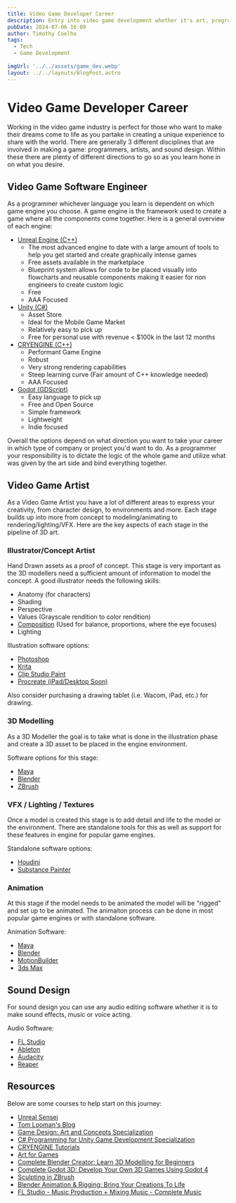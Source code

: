 ```yaml
---
title: Video Game Developer Career
description: Entry into video game development whether it's art, programming, or sound design. In here you'll find a general overview of each specific field within Game Development as well as helpful resources to get you started. 
pubDate: 2024-07-06 16:09
author: Timothy Coelho
tags:
  - Tech
  - Game Development
  
imgUrl: '../../assets/game_dev.webp'
layout: ../../layouts/BlogPost.astro
---
```


#  Video Game Developer Career

Working in the video game industry is perfect for those who want to make their dreams come to life as you partake in
creating a unique experience to share with the world. There are generally 3 different disciplines that are 
involved in making a game: programmers, artists, and sound design. Within these there are plenty of different directions 
to go so as you learn hone in on what you desire. 

## Video Game Software Engineer

As a programmer whichever language you learn is dependent on which game engine you choose. A game engine is the framework
used to create a game where all the components come together. Here is a general overview of each engine:

- <a href="https://www.unrealengine.com/en-US" target="_blank">Unreal Engine (C++)</a>
  - The most advanced engine to date with a large amount of tools to help you get started and create graphically intense
  games
  - Free assets available in the marketplace
  - Blueprint system allows for code to be placed visually into flowcharts and reusable components making it easier for
  non engineers to create custom logic
  - Free
  - AAA Focused
- <a href="https://unity.com" target="_blank">Unity (C#)</a>
  - Asset Store
  - Ideal for the Mobile Game Market
  - Relatively easy to pick up
  - Free for personal use with revenue < $100k in the last 12 months
- <a href="https://www.cryengine.com" target="_blank">CRYENGINE (C++)</a>
  - Performant Game Engine
  - Robust 
  - Very strong rendering capabilities
  - Steep learning curve (Fair amount of C++ knowledge needed)
  - AAA Focused
- <a href="https://godotengine.org" target="_blank">Godot (GDScript)</a>
  - Easy language to pick up
  - Free and Open Source
  - Simple framework
  - Lightweight
  - Indie focused

Overall the options depend on what direction you want to take your career in which type of company or project you'd want
to do. As a programmer your responsibility is to dictate the logic of the whole game and utilize what was given by the art
side and bind everything together.

## Video Game Artist

As a Video Game Artist you have a lot of different areas to express your creativity, from character design, to environments
and more. Each stage builds up into more from concept to modeling/animating to rendering/lighting/VFX. Here are the key aspects
of each stage in the pipeline of 3D art.

### Illustrator/Concept Artist
Hand Drawn assets as a proof of concept. This stage is very important as the 3D modellers need a sufficient amount of 
information to model the concept. A good illustrator needs the following skills:
- Anatomy (for characters)
- Shading
- Perspective
- Values (Grayscale rendition to color rendition)
- <a href="https://www.workovereasy.com/2019/06/13/a-beginners-guide-to-composition/" target="_blank">Composition</a> (Used for balance, proportions, where the eye focuses)
- Lighting

Illustration software options:
- <a href="https://www.adobe.com/products/photoshop/" target="_blank">Photoshop</a>
- <a href="https://krita.org/en/" target="_blank">Krita</a>
- <a href="https://www.clipstudio.net/en/" target="_blank">Clip Studio Paint</a>
- <a href="https://procreate.com" target="_blank">Procreate (iPad/Desktop Soon)</a>

Also consider purchasing a drawing tablet (i.e. Wacom, iPad, etc.) for drawing. 

### 3D Modelling
As a 3D Modeller the goal is to take what is done in the illustration phase and create a 3D asset to be placed in the 
engine environment. 

Software options for this stage:
- <a href="https://www.autodesk.com/products/maya/" target="_blank">Maya</a>
- <a href="https://www.blender.org" target="_blank">Blender</a>
- <a href="https://www.maxon.net/en/zbrush" target="_blank">ZBrush</a>

### VFX / Lighting / Textures
Once a model is created this stage is to add detail and life to the model or the environment. There are standalone tools
for this as well as support for these features in engine for popular game engines.

Standalone software options:
- <a href="https://www.sidefx.com/products/houdini/fx-features/" target="_blank">Houdini</a>
- <a href="https://www.adobe.com/products/substance3d/apps/painter.html" target="_blank">Substance Painter</a>

### Animation
At this stage if the model needs to be animated the model will be "rigged" and set up to be animated. The animaiton process
can be done in most popular game engines or with standalone software.

Animation Software:
- <a href="https://www.autodesk.com/products/maya/" target="_blank">Maya</a>
- <a href="https://www.blender.org" target="_blank">Blender</a>
- <a href="https://www.autodesk.com/products/motionbuilder/" target="_blank">MotionBuilder</a>
- <a href="https://www.autodesk.com/products/3ds-max/" target="_blank">3ds Max</a>

## Sound Design
For sound design you can use any audio editing software whether it is to make sound effects, music or voice acting.

Audio Software:
- <a href="https://www.image-line.com" target="_blank">FL Studio</a>
- <a href="https://www.ableton.com/en/" target="_blank">Ableton</a>
- <a href="https://www.audacityteam.org" target="_blank">Audacity</a>
- <a href="https://www.reaper.fm" target="_blank">Reaper</a>

## Resources

Below are some courses to help start on this journey:

- <a href="https://www.unrealsensei.com" target="_blank">Unreal Sensei</a>
- <a href="https://www.tomlooman.com" target="_blank">Tom Looman's Blog</a>
- <a href="https://www.coursera.org/specializations/game-design" target="_blank">Game Design: Art and Concepts Specialization</a>
- <a href="https://www.coursera.org/specializations/programming-unity-game-development" target="_blank">C# Programming for Unity Game Development Specialization</a>
- <a href="https://www.cryengine.com/tutorials" target="_blank">CRYENGINE Tutorials</a>
- <a href="https://www.coursera.org/specializations/art-for-games" target="_blank">Art for Games</a>
- <a href="https://www.udemy.com/course/blendertutorial/" target="_blank">Complete Blender Creator: Learn 3D Modelling for Beginners</a>
- <a href="https://www.udemy.com/course/complete-godot-3d" target="_blank">Complete Godot 3D: Develop Your Own 3D Games Using Godot 4</a>
- <a href="https://www.udemy.com/course/sculpting-in-zbrush" target="_blank">Sculpting in ZBrush</a>
- <a href="https://www.udemy.com/course/blender-animation-rigging/" target="_blank">Blender Animation & Rigging: Bring Your Creations To Life</a>
- <a href="https://www.udemy.com/course/fl-studio-music-production-course" target="_blank">FL Studio - Music Production + Mixing Music - Complete Music</a>